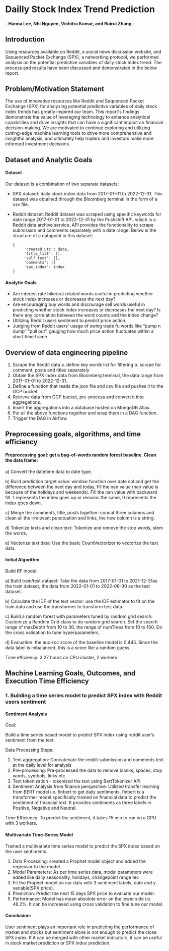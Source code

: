 # Dailly Stock Index Trend Prediction
#### - Hanna Lee, Nhi Nguyen, Vichitra Kumar, and Ruirui Zhang - 
## Introduction
Using resources available on Reddit, a social news discussion website, and Sequenced Packet Exchange (SPX), a networking protocol, we performed analysis on the potential predictive variables of daily stock index trend. The process and results have been discussed and demonstrated in the below report.
## Problem/Motivation Statement
The use of innovative resources like Reddit and Sequenced Packet Exchange (SPX) for analyzing potential predictive variables of daily stock index trends has greatly inspired our team. This report's findings demonstrate the value of leveraging technology to enhance analytical capabilities and drive insights that can have a significant impact on financial decision-making. We are motivated to continue exploring and utilizing cutting-edge machine learning tools to drive more comprehensive and insightful analysis, and ultimately help traders and investors make more informed investment decisions.

## Dataset and Analytic Goals
#### Dataset
Our dataset is a combination of two separate datasets:
- SPX dataset: daily stock index data from 2017-01-01 to 2022-12-31. This dataset was obtained through the Bloomberg terminal in the form of a csv file.
- Reddit dataset: Reddit dataset was scraped using specific keywords for date range 2017-01-01 to 2022-12-31 by the Pushshift API, which is a Reddit data archive service. API provides the functionality to scrape submission and comments separately with a date range. Below is the structure of a datapoint in this dataset:
      
      {
           'created_utc': date,
           'title_list': [],
           'self_text': [],
           'comments': []
           'spx_index': index
      }
#### Analytic Goals
- Are interest rate hike/cut related words useful in predicting whether stock index increases or decreases the next day?
- Are encouraging buy words and discourage sell words useful in predicting whether stock index increases or decreases the next day? Is there any correlation between the word counts and the index change?
- Utilizing Reddit users sentiment to predict price action.
- Judging from Reddit users' usage of swing trade fu words like “pump n dump” “pull out”, gauging how much price action fluctuates within a short time frame.

## Overview of data engineering pipeline
1. Scrape the Reddit data
a. define key words list for filtering
b. scrape for comment, posts and titles separately
2. Obtain the SPX index data from Bloomberg terminal, the data range from 2017-01-01 to 2022-12-31.
3. Define a function that reads the json file and csv file and pushes it to the GCP bucket.
4. Retrieve data from GCP bucket, pre-process and convert it into aggregations.
5. Insert the aggregations into a database hosted on MongoDB Atlas.
6. Put all the above functions together and wrap them in a DAG function.
7. Trigger the DAG in Airflow.

## Preprocessing goals, algorithms, and time efficiency
#### Preprocessing goal: get a bag-of-words random forest baseline. Clean the data frame:
 a) Convert the datetime data to date type.
 
 b) Build prediction target value: window function over date col and get the difference between the next day and today, fill the nan value (nan value is because of the holidays and weekends). Fill the nan value with backward fill. 1 represents the index goes up or remains the same, 0 represents the index goes down.

 c) Merge the comments, title, posts together: concat three columns and clean all the irrelevant punctuation and links, the new column is a string.

 d) Tokenize texts and clean text: Tokenize and remove the stop words, stem the words.

 e) Vectorize text data: Use the basic CountVectorizer to vectorize the text data.
#### Initial Algorithm
Build RF model:

 a) Build train/test dataset: Take the data from 2017-01-01 to 2021-12-31as the train dataset, the data from 2022-01-01 to 2022-06-30 as the test dataset.
 
 b) Calculate the IDF of the text vector: use the IDF estimator to fit on the train data and use the transformer to transform test data.
 
 c) Build a random forest with parameters tuned by random grid search: Customize a Random Grid class to do random grid search. Set the search range of maxDepth from 10 to 30, the range of numTrees from 10 to 100. Do the cross validation to tune hyperparameters.
 
 d) Evaluation: the auc-roc score of the baseline model is 0.445. Since the data label is imbalanced, this is a score like a random guess.
 
Time efficiency: 3.27 hours on CPU cluster, 2 workers.

## Machine Learning Goals, Outcomes, and Execution Time Efficiency
### 1. Building a time series model to predict SPX index with Reddit users sentiment
#### Sentiment Analysis
Goal:

Build a time series based model to predict SPX index using reddit user’s sentiment from
the text.

Data Processing Steps:

1. Text aggregation: Concatenate the reddit submission and comments text at the daily level for analysis
2. Pre-processing: Pre-processed the data to remove blanks, spaces, stop words, symbols, links etc.
3. Text tokenization - tokenized the text using BertTokenizer API
4. Sentiment Analysis from finance perspective: Utilized transfer learning from BERT model
i.e. finbert to get daily sentiments. finbert is a transformer model specifically trained on financial data to predict the sentiment of financial text. It provides sentiments as three labels ie. Positive, Negative and Neutral.

Time Efficiency: To predict the sentiment, it takes 15 min to run on a GPU with 3 workers.
#### Multivariate Time-Series Model
Trained a multivariate time series model to predict the SPX index based on the user sentiments.
1. Data Processing: created a Prophet model object and added the regressor to the model.
2. Model Parameters: As per time series data, model parameters were added like daily
seasonality, holidays, changepoint range tec
3. Fit the Prophet model on our data with 3 sentiment labels, date and y variable(SPX price).
4. Prediction: Predict the next 15 days SPX price to evaluate our model.
5. Performance: Model has mean absolute error on the lower side i.e. 46.2%. It can be
increased using cross validation to fine tune our model.
#### Conclusion:
User sentiment plays an important role in predicting the performance of market and stocks but sentiment alone is not enough to predict the close SPX index. If it can be merged with other market indicators, it can be useful in stock market prediction or SPX index prediction.

